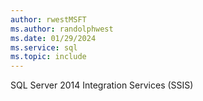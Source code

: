 ```yaml
---
author: rwestMSFT
ms.author: randolphwest
ms.date: 01/29/2024
ms.service: sql
ms.topic: include
---
```

SQL Server 2014 Integration Services (SSIS)
